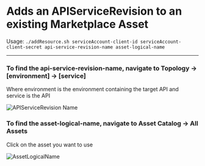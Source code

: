 
# Adds an APIServiceRevision to an existing Marketplace Asset

Usage: `./addResource.sh serviceAccount-client-id serviceAccount-client-secret api-service-revision-name asset-logical-name`

--- 
### To find the api-service-revision-name, navigate to Topology -> [environment] -> [service]
Where environment is the environment containing the target API and service is the API


![APIServiceRevision Name](https://i.imgur.com/8ykRSRa.png)


### To find the asset-logical-name, navigate to Asset Catalog -> All Assets
Click on the asset you want to use


![AssetLogicalName](https://i.imgur.com/dfiLgg9.png)

